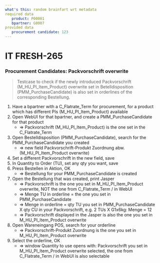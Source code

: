 ```yaml
---
what's this: random brainfart wrt metadata
required data
   product: P00001
   bpartner: G0007
provided data
   procurement candidate: 123
---
```


# IT FRESH-265
### Procurement Candidates: Packvorschrift overwrite
> Testcase to check if the newly introduced Packvorschrift (M_HU_PI_Item_Product) overwrite set in Betelldisposition (PMM_PurchaseCandidate)
> is also set in orderlines of the corresponding Bestellung.

1. Have a bpartner with a C_Flatrate_Term for procurement, for a product which has different PIs (M_HU_PI_Item_Product) available
1. Open WebUI for that bpartner, and create a PMM_PurchaseCandidate for that product
	* => Packvorschrift (M_HU_PI_Item_Product) is the one set in the C_Flatrate_Term
1. Open Bestelldisposition (PMM_PurchaseCandidate), search for the PMM_PurchaseCandidate you created
	* => new field Packvorschrift-Produkt Zuordnung abw. (M_HU_PI_Item_Product overwrite)
1. Set a different Packvorschrift in the new field, save
1. In Quantity to Order (TU), set any qty you want, save
1. Press Bestellen in Aktion, OK
	* => Bestellung for your PMM_PurchaseCandidate is created
1. Open the Bestellung that was created, print Jasper
	* => Packvorschrift is the one you set in M_HU_PI_Item_Product overwrite, NOT the one from C_Flatrate_Term / in WebUI
	* => Menge TU in orderline = the one you set in PMM_PurchaseCandidate
	* => Menge in orderline = qty TU you set in PMM_PurchaseCandidate X qty CU in your Packvorschrift, e.g. 2 TUs X G1x6kg: Menge = 12
	* => Packvorschrift displayed in the Jasper is also the one you set in M_HU_PI_Item_Product overwrite
1. Open Wareneingang POS, search for your orderline 
	* => Packvorschrift-Produkt Zuordnung is the one you set in M_HU_PI_Item_Product overwrite
1. Select the orderline, OK
	* => window Quantity to use opens with:  Packvorschrift you set in M_HU_PI_Item_Product overwrite selected, the one from C_Flatrate_Term / in WebUI is also selectable
